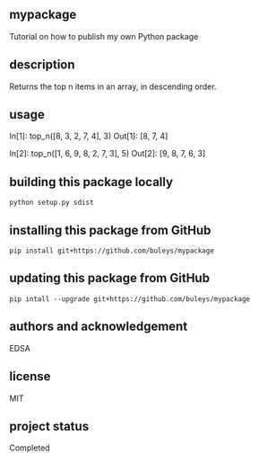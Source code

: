 ## mypackage
Tutorial on how to publish my own Python package

## description
Returns the top n items in an array, in descending order.

## usage
In[1]: top_n([8, 3, 2, 7, 4], 3)
Out[1]: [8, 7, 4]

In[2]: top_n([1, 6, 9, 8, 2, 7, 3], 5)
Out[2]: [9, 8, 7, 6, 3]

## building this package locally
`python setup.py sdist`

## installing this package from GitHub
`pip install git+https://github.com/buleys/mypackage`

## updating this package from GitHub
`pip intall --upgrade git+https://github.com/buleys/mypackage`


## authors and acknowledgement
EDSA

## license
MIT

## project status
Completed
